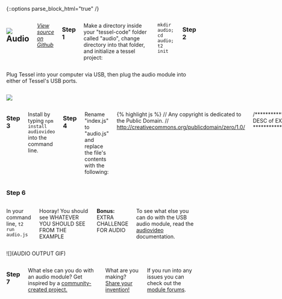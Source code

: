 {::options parse_block_html="true" /}

<div class="row">
<div class="large-12 columns">

## <img class="constrain-sm" src="https://s3.amazonaws.com/technicalmachine-assets/technical-io/modules/usb.png"> Audio

[<i class="fa fa-github"> View source on Github</i>](https://github.com/tcr/node-audiovideo)

### Step 1

Make a directory inside your "tessel-code" folder called "audio", change directory into that folder, and initialize a tessel project:

`mkdir audio; cd audio; t2 init`

### Step 2
</div>
</div>

<div class="row">
<div class="large-6 columns">

Plug Tessel into your computer via USB, then plug the audio module into either of Tessel's USB ports.

</div>
<div class="large-6 columns">

![](http://i.imgur.com/uifn1p7.jpg)

</div>
</div>

<div class="row">
<div class="large-12 columns">

### Step 3

Install by typing `npm install audiovideo` into the command line.

### Step 4

Rename "index.js" to "audio.js" and replace the file's contents with the following:

{% highlight js %}
// Any copyright is dedicated to the Public Domain.
// http://creativecommons.org/publicdomain/zero/1.0/

/*********************************************
DESC of EXAMPLE
*********************************************/

// EXAMPLE GOES HERE

{% endhighlight %}

Save the file.

</div>
</div>

<div class="row">
<div class="large-12 columns">

### Step 6

</div>
</div>

<div class="row">
<div class="large-6 columns">

In your command line, `t2 run audio.js`

Hooray! You should see WHATEVER YOU SHOULD SEE FROM THE EXAMPLE

**Bonus:** EXTRA CHALLENGE FOR AUDIO

To see what else you can do with the USB audio module, read the [audiovideo](https://github.com/tcr/node-audiovideo) documentation.

</div>
<div class="large-6 columns">

![](AUDIO OUTPUT GIF)

</div>
</div>

<div class="row">
<div class="large-12 columns">

### Step 7

What else can you do with an audio module? Get inspired by a [community-created project.](http://tessel.io/projects)

What are you making? [Share your invention!](//tessel.io/projects)

If you run into any issues you can check out the [module forums](http://forums.tessel.io/c/modules).

</div>
</div>
